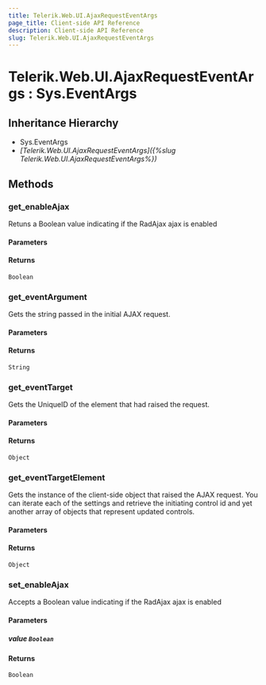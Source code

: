 ```yaml
---
title: Telerik.Web.UI.AjaxRequestEventArgs
page_title: Client-side API Reference
description: Client-side API Reference
slug: Telerik.Web.UI.AjaxRequestEventArgs
---
```


# Telerik.Web.UI.AjaxRequestEventArgs : Sys.EventArgs 

## Inheritance Hierarchy

* Sys.EventArgs
* *[Telerik.Web.UI.AjaxRequestEventArgs]({%slug Telerik.Web.UI.AjaxRequestEventArgs%})*

## Methods

###  get_enableAjax

Retuns a Boolean value indicating if the RadAjax ajax is enabled

#### Parameters

#### Returns

`Boolean` 

###  get_eventArgument

Gets the string passed in the initial AJAX request.

#### Parameters

#### Returns

`String` 

###  get_eventTarget

Gets the UniqueID of the element that had raised the request.

#### Parameters

#### Returns

`Object` 

###  get_eventTargetElement

Gets the instance of the client-side object that raised the AJAX request. You can iterate each of the settings and retrieve the initiating control id and yet another array of objects that represent updated controls.

#### Parameters

#### Returns

`Object` 

###  set_enableAjax

Accepts a Boolean value indicating if the RadAjax ajax is enabled

#### Parameters
##### value  `Boolean`

#### Returns

`Boolean` 


